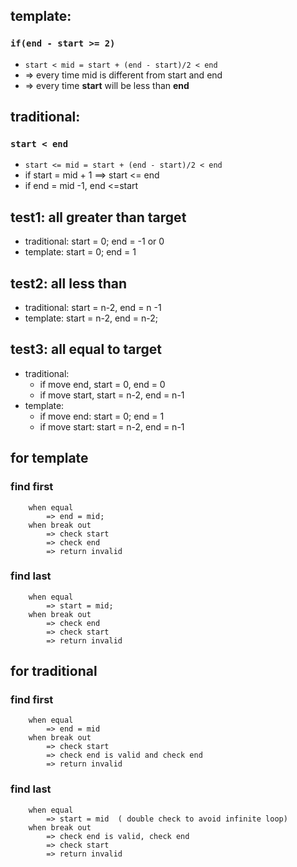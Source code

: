 ## template: 	
### `if(end - start >= 2)`	
* `start < mid = start + (end - start)/2 < end`
* => every time mid is different from start and end
* => every time **start** will be less than **end**

## traditional: 	
### `start < end`
* `start <= mid = start + (end - start)/2 < end`
* if start = mid + 1 ==> start <= end
* if end = mid -1, end <=start


## test1: all greater than target
* traditional: start = 0; end = -1 or 0
* template: start = 0; end = 1

## test2: all less than 
* traditional: start = n-2, end = n -1
* template: start = n-2, end = n-2;

## test3: all equal to target
* traditional: 
	* if move end, start = 0, end = 0
	* if move start, start = n-2, end = n-1
* template:
	* if move end: start = 0; end = 1
	* if move start: start = n-2, end = n-1


## for template
### find first
```
	when equal
		=> end = mid;
	when break out	
		=> check start
		=> check end
		=> return invalid
```
### find last

```
	when equal
		=> start = mid;
	when break out
		=> check end
		=> check start
		=> return invalid
```		

## for traditional 
### find first
```
	when equal	
		=> end = mid
   	when break out 	
   		=> check start
   		=> check end is valid and check end
   		=> return invalid
```

### find last
```
	when equal 	
		=> start = mid  ( double check to avoid infinite loop)
	when break out 	
		=> check end is valid, check end
		=> check start
		=> return invalid	
```

